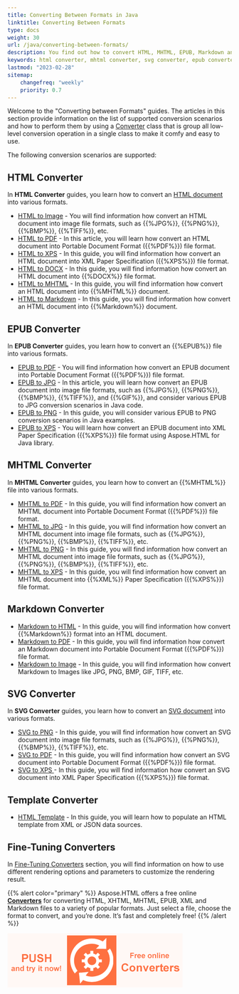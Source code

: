 ```yaml
---
title: Converting Between Formats in Java
linktitle: Converting Between Formats
type: docs
weight: 30
url: /java/converting-between-formats/
description: You find out how to convert HTML, MHTML, EPUB, Markdown and SVG files to other formats using Aspose.HTML for Java library.
keywords: html converter, mhtml converter, svg converter, epub converter, markdown converter, convert files
lastmod: "2023-02-28"
sitemap:
    changefreq: "weekly"
    priority: 0.7
---
```


<link href="./../style.css" rel="stylesheet" type="text/css" />

Welcome to the "Converting between Formats" guides. The articles in this section provide information on the list of supported conversion scenarios and how to perform them by using a [Converter](https://reference.aspose.com/html/java/com.aspose.html/package-frame) class that is group all low-level conversion operation in a single class to make it comfy and easy to use.

The following conversion scenarios are supported:

## **HTML Converter**

In **HTML Converter** guides, you learn how to convert an [HTML document](https://reference.aspose.com/html/java/com.aspose.html/HTMLDocument) into various formats.

* [HTML to Image](/html/java/convert-html-to-image/) - You will find information how convert an HTML document into image file formats, such as {{%JPG%}}, {{%PNG%}}, {{%BMP%}}, {{%TIFF%}}, etc.
* [HTML to PDF](/html/java/convert-html-to-pdf/) - In this article, you will learn how convert an HTML document into Portable Document Format ({{%PDF%}}) file format.
* [HTML to XPS](/html/java/convert-html-to-xps/) - In this guide, you will find information how convert an HTML document into XML Paper Specification ({{%XPS%}}) file format.
* [HTML to DOCX](/html/java/convert-html-to-docx/) - In this guide, you will find information how convert an HTML document into {{%DOCX%}} file format.
* [HTML to MHTML](/html/java/convert-html-to-mhtml/) - In this guide, you will find information how convert an HTML document into {{%MHTML%}} document.
* [HTML to Markdown](/html/java/convert-html-to-markdown/) - In this guide, you will find information how convert an HTML document into {{%Markdown%}} document.

## **EPUB Converter**

In **EPUB Converter** guides, you learn how to convert an {{%EPUB%}} file into various formats.

* [EPUB to PDF](/html/java/convert-epub-to-pdf/) - You will find information how convert an EPUB document into Portable Document Format ({{%PDF%}}) file format.
* [EPUB to JPG](/html/java/convert-epub-to-jpg/) -  In this article, you will learn how convert an EPUB document into image file formats, such as {{%JPG%}}, {{%PNG%}}, {{%BMP%}}, {{%TIFF%}}, and {{%GIF%}}, and consider various EPUB to JPG conversion scenarios in Java code.
* [EPUB to PNG](/html/java/convert-epub-to-png/) - In this guide, you will consider various EPUB to PNG conversion scenarios in Java examples.
* [EPUB to XPS](/html/java/convert-epub-to-xps/) - You will learn how convert an EPUB document into XML Paper Specification ({{%XPS%}}) file format using Aspose.HTML for Java library.

## **MHTML Converter**

In **MHTML Converter** guides, you learn how to convert an {{%MHTML%}} file into various formats.

* [MHTML to PDF](/html/java/convert-mhtml-to-pdf/) - In this guide, you will find information how convert an MHTML document into Portable Document Format ({{%PDF%}}) file format.
* [MHTML to JPG](/html/java/convert-mhtml-to-jpg/) - In this guide, you will find information how convert an MHTML document into image file formats, such as {{%JPG%}}, {{%PNG%}}, {{%BMP%}}, {{%TIFF%}}, etc.
* [MHTML to PNG](/html/java/convert-mhtml-to-png/) - In this guide, you will find information how convert an MHTML document into image file formats, such as {{%JPG%}}, {{%PNG%}}, {{%BMP%}}, {{%TIFF%}}, etc.
* [MHTML to XPS](/html/java/convert-mhtml-to-xps/) - In this guide, you will find information how convert an MHTML document into {{%XML%}} Paper Specification ({{%XPS%}}) file format.

## **Markdown Converter**

* [Markdown to HTML](/html/java/convert-markdown-to-html/) - In this guide, you will find information how convert {{%Markdown%}} format into an HTML document.
* [Markdown to PDF](/html/java/convert-markdown-to-pdf/) - In this guide, you will find information how convert an Markdown document into Portable Document Format ({{%PDF%}}) file format.
* [Markdown to Image](/html/java/convert-markdown-to-image/) - In this guide, you will find information how convert Markdown to Images like JPG, PNG, BMP, GIF, TIFF, etc.

## **SVG Converter**

In **SVG Converter** guides, you learn how to convert an [SVG document](https://reference.aspose.com/html/java/com.aspose.html.dom.svg/SVGDocument) into various formats.

* [SVG to PNG](/html/java/convert-svg-to-png/) - In this guide, you will find information how convert an SVG document into image file formats, such as {{%JPG%}}, {{%PNG%}}, {{%BMP%}}, {{%TIFF%}}, etc.
* [SVG to PDF](/html/java/convert-svg-to-pdf/) - In this guide, you will find information how convert an SVG document into Portable Document Format ({{%PDF%}}) file format.
* [SVG to XPS ](/html/java/convert-svg-to-xps/) - In this guide, you will find information how convert an SVG document into XML Paper Specification ({{%XPS%}}) file format.

## **Template Converter**

* [HTML Template](/html/java/converting-between-formats/html-template/) - In this guide, you will learn how to populate an HTML template from XML or JSON data sources.

## **Fine-Tuning Converters**

In [Fine-Tuning Converters](/html/java/converting-between-formats/fine-tuning-converters/) section, you will find information on how to use different rendering options and parameters to customize the rendering result.

{{% alert color="primary" %}}
Aspose.HTML offers a free online [**Converters**](https://products.aspose.app/html/conversion) for converting HTML, XHTML, MHTML, EPUB, XML and Markdown files to a variety of popular formats. Just select a file, choose the format to convert, and you’re done. It’s fast and completely free!
{{% /alert %}}

<a href="https://products.aspose.app/html/conversion" target="_blank">![Text "Banner Free Online Converters"](./../../images/converters.png#center)</a>